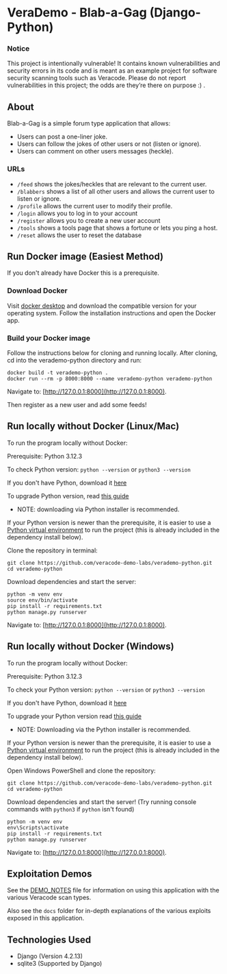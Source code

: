 # VeraDemo - Blab-a-Gag (Django-Python)

### Notice

This project is intentionally vulnerable! It contains known vulnerabilities and security errors in its code and is meant as an example project for software security scanning tools such as Veracode. Please do not report vulnerabilities in this project; the odds are they’re there on purpose :) .

## About

Blab-a-Gag is a simple forum type application that allows:

- Users can post a one-liner joke.
- Users can follow the jokes of other users or not (listen or ignore).
- Users can comment on other users messages (heckle).

### URLs

- `/feed` shows the jokes/heckles that are relevant to the current user.
- `/blabbers` shows a list of all other users and allows the current user to listen or ignore.
- `/profile` allows the current user to modify their profile.
- `/login` allows you to log in to your account
- `/register` allows you to create a new user account
- `/tools` shows a tools page that shows a fortune or lets you ping a host.
- `/reset` allows the user to reset the database

## Run Docker image (Easiest Method)

If you don't already have Docker this is a prerequisite.

### Download Docker

Visit [docker desktop](https://www.docker.com/products/docker-desktop/) and download the compatible version for your operating system. Follow the installation instructions and open the Docker app.

### Build your Docker image

Follow the instructions below for cloning and running locally. After cloning, cd into the verademo-python directory and run:

	docker build -t verademo-python .
	docker run --rm -p 8000:8000 --name verademo-python verademo-python
	
Navigate to: [http://127.0.0.1:8000](http://127.0.0.1:8000).

Then register as a new user and add some feeds!

## Run locally without Docker (Linux/Mac)

To run the program locally without Docker:

Prerequisite: Python 3.12.3

To check Python version: `python --version` or `python3 --version`

If you don't have Python, download it [here](https://www.python.org/downloads/)

To upgrade Python version, read [this guide](https://phoenixnap.com/kb/upgrade-python)
- NOTE: downloading via Python installer is recommended.

If your Python version is newer than the prerequisite, it is easier to use a [Python virtual environment](https://docs.python.org/3/library/venv.html) to run the project (this is already included in the dependency install below).

Clone the repository in terminal:

    git clone https://github.com/veracode-demo-labs/verademo-python.git
    cd verademo-python
Download dependencies and start the server:

    python -m venv env
    source env/bin/activate
    pip install -r requirements.txt
    python manage.py runserver
Navigate to: [http://127.0.0.1:8000](http://127.0.0.1:8000).

## Run locally without Docker (Windows)

To run the program locally without Docker:

Prerequisite: Python 3.12.3

To check your Python version: `python --version` or `python3 --version`

If you don't have Python, download it [here](https://www.python.org/downloads/)

To upgrade your Python version read [this guide](https://phoenixnap.com/kb/upgrade-python)
- NOTE: Downloading via the Python installer is recommended.

If your Python version is newer than the prerequisite, it is easier to use a [Python virtual environment](https://docs.python.org/3/library/venv.html) to run the project (this is already included in the dependency install below).

Open Windows PowerShell and clone the repository:

    git clone https://github.com/veracode-demo-labs/verademo-python.git
    cd verademo-python
Download dependencies and start the server! (Try running console commands with `python3` if `python` isn't found)

    python -m venv env
    env\Scripts\activate
    pip install -r requirements.txt
    python manage.py runserver
Navigate to: [http://127.0.0.1:8000](http://127.0.0.1:8000).

## Exploitation Demos

See the [DEMO_NOTES](DEMO_NOTES.md) file for information on using this application with the various Veracode scan types.

Also see the `docs` folder for in-depth explanations of the various exploits exposed in this application.


## Technologies Used

- Django (Version 4.2.13)
- sqlite3 (Supported by Django)
